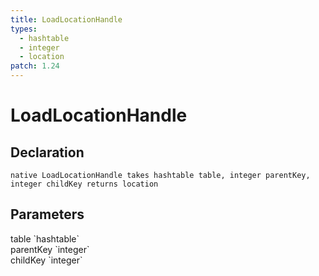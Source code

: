```yaml
---
title: LoadLocationHandle
types:
  - hashtable
  - integer
  - location
patch: 1.24
---
```


# LoadLocationHandle

## Declaration

```
native LoadLocationHandle takes hashtable table, integer parentKey, integer childKey returns location
```

## Parameters
<dl>
  <dt>table `hashtable`</dt>
  <dd></dd>

  <dt>parentKey `integer`</dt>
  <dd></dd>

  <dt>childKey `integer`</dt>
  <dd></dd>
</dl>